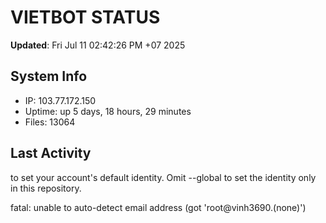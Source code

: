 # VIETBOT STATUS
**Updated**: Fri Jul 11 02:42:26 PM +07 2025

## System Info
- IP: 103.77.172.150
- Uptime: up 5 days, 18 hours, 29 minutes
- Files: 13064

## Last Activity

to set your account's default identity.
Omit --global to set the identity only in this repository.

fatal: unable to auto-detect email address (got 'root@vinh3690.(none)')
